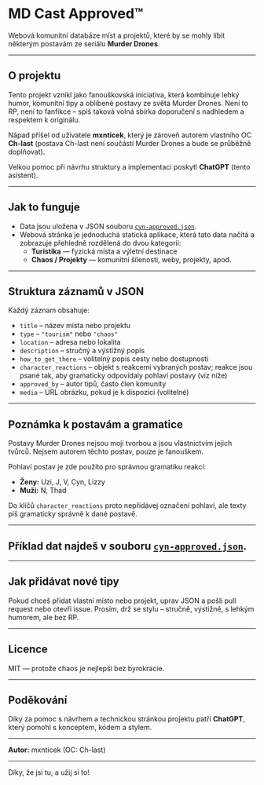 # MD Cast Approved™

Webová komunitní databáze míst a projektů, které by se mohly líbit některým postavám ze seriálu **Murder Drones**.

---

## O projektu

Tento projekt vznikl jako fanouškovská iniciativa, která kombinuje lehký humor, komunitní tipy a oblíbené postavy ze světa Murder Drones. Není to RP, není to fanfikce – spíš taková volná sbírka doporučení s nadhledem a respektem k originálu.

Nápad přišel od uživatele **mxnticek**, který je zároveň autorem vlastního OC **Ch-last** (postava Ch-last není součástí Murder Drones a bude se průběžně doplňovat).

Velkou pomoc při návrhu struktury a implementaci poskytl **ChatGPT** (tento asistent).

---

## Jak to funguje

- Data jsou uložena v JSON souboru [`cyn-approved.json`](./cyn-approved.json).
- Webová stránka je jednoduchá statická aplikace, která tato data načítá a zobrazuje přehledně rozdělená do dvou kategorií:
  - **Turistika** — fyzická místa a výletní destinace
  - **Chaos / Projekty** — komunitní šílenosti, weby, projekty, apod.

---

## Struktura záznamů v JSON

Každý záznam obsahuje:

- `title` – název místa nebo projektu  
- `type` – `"tourism"` nebo `"chaos"`  
- `location` – adresa nebo lokalita  
- `description` – stručný a výstižný popis  
- `how_to_get_there` – volitelný popis cesty nebo dostupnosti  
- `character_reactions` – objekt s reakcemi vybraných postav; reakce jsou psané tak, aby gramaticky odpovídaly pohlaví postavy (viz níže)  
- `approved_by` – autor tipů, často člen komunity  
- `media` – URL obrázku, pokud je k dispozici (volitelné)  

---

## Poznámka k postavám a gramatice

Postavy Murder Drones nejsou mojí tvorbou a jsou vlastnictvím jejich tvůrců. Nejsem autorem těchto postav, pouze je fanouškem.

Pohlaví postav je zde použito pro správnou gramatiku reakcí:

- **Ženy:** Uzi, J, V, Cyn, Lizzy  
- **Muži:** N, Thad  

Do klíčů `character_reactions` proto nepřidávej označení pohlaví, ale texty piš gramaticky správně k dané postavě.

---

## Příklad dat najdeš v souboru [`cyn-approved.json`](./cyn-approved.json).

---

## Jak přidávat nové tipy

Pokud chceš přidat vlastní místo nebo projekt, uprav JSON a pošli pull request nebo otevři issue. Prosím, drž se stylu – stručně, výstižně, s lehkým humorem, ale bez RP.

---

## Licence

MIT — protože chaos je nejlepší bez byrokracie.

---

## Poděkování

Díky za pomoc s návrhem a technickou stránkou projektu patří **ChatGPT**, který pomohl s konceptem, kódem a stylem.

---

**Autor:** mxnticek (OC: Ch-last)

---

Díky, že jsi tu, a užij si to!
